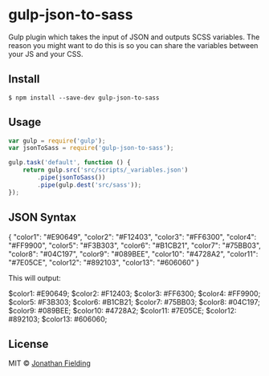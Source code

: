 # gulp-json-to-sass

Gulp plugin which takes the input of JSON and outputs SCSS variables. The reason you might want to do this is so you can share the variables between your JS and your CSS.

## Install

```
$ npm install --save-dev gulp-json-to-sass
```

## Usage

```js
var gulp = require('gulp');
var jsonToSass = require('gulp-json-to-sass');

gulp.task('default', function () {
	return gulp.src('src/scripts/_variables.json')
		.pipe(jsonToSass())
		.pipe(gulp.dest('src/sass'));
});
```


## JSON Syntax

{
	"color1": "#E90649",
	"color2": "#F12403",
	"color3": "#FF6300",
	"color4": "#FF9900",
	"color5": "#F3B303",
	"color6": "#B1CB21",
	"color7": "#75BB03",
	"color8": "#04C197",
	"color9": "#089BEE",
	"color10": "#4728A2",
	"color11": "#7E05CE",
	"color12": "#892103",
	"color13": "#606060"
}

This will output:

$color1: #E90649;
$color2: #F12403;
$color3: #FF6300;
$color4: #FF9900;
$color5: #F3B303;
$color6: #B1CB21;
$color7: #75BB03;
$color8: #04C197;
$color9: #089BEE;
$color10: #4728A2;
$color11: #7E05CE;
$color12: #892103;
$color13: #606060;

## License

MIT © [Jonathan Fielding](https://jonathanfielding.com)
